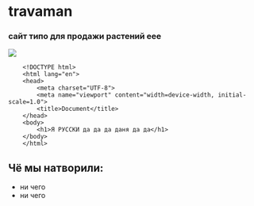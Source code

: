 # travaman

<h3>сайт типо для продажи растений еее</h3>
<img src="https://github.com/sourcedevgit/travaman/assets/73057608/4a8bcee0-0f8d-46a7-b555-9407771ad729">

```
    <!DOCTYPE html>
    <html lang="en">
    <head>
        <meta charset="UTF-8">
        <meta name="viewport" content="width=device-width, initial-scale=1.0">
        <title>Document</title>
    </head>
    <body>
        <h1>Я РУССКИ да да да даня да да</h1>
    </body>
    </html>
```

<h2>Чё мы натворили:</h2>
<ul> 
    <li>ни чего</li>
    <li>ни чего</li>    
</ul>
